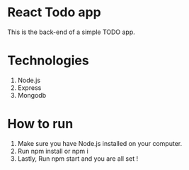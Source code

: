 # React Todo app
 This is the back-end of a simple TODO app.

# Technologies
 1. Node.js
 2. Express
 3. Mongodb

# How to run
1. Make sure you have Node.js installed on your computer.
2. Run npm install or npm i
3. Lastly, Run npm start and you are all set !
